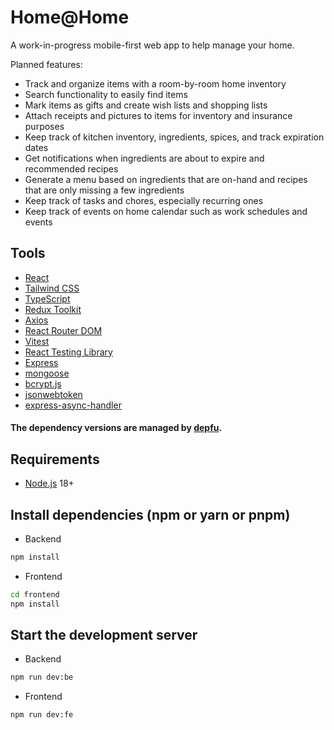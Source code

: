 # Home@Home
A work-in-progress mobile-first web app to help manage your home.

Planned features:
- Track and organize items with a room-by-room home inventory
- Search functionality to easily find items
- Mark items as gifts and create wish lists and shopping lists
- Attach receipts and pictures to items for inventory and insurance purposes
- Keep track of kitchen inventory, ingredients, spices, and track expiration dates
- Get notifications when ingredients are about to expire and recommended recipes
- Generate a menu based on ingredients that are on-hand and recipes that are only missing a few ingredients
- Keep track of tasks and chores, especially recurring ones
- Keep track of events on home calendar such as work schedules and events

## Tools

- [React](https://reactjs.org/)
- [Tailwind CSS](https://tailwindcss.com/)
- [TypeScript](https://www.typescriptlang.org/)
- [Redux Toolkit](https://redux-toolkit.js.org/)
- [Axios](https://axios-http.com/)
- [React Router DOM](https://reactrouter.com/)
- [Vitest](https://vitest.dev/)
- [React Testing Library](https://testing-library.com/docs/react-testing-library/intro/)
- [Express](https://expressjs.com/)
- [mongoose](https://mongoosejs.com/)
- [bcrypt.js](https://www.npmjs.com/package/bcryptjs)
- [jsonwebtoken](https://www.npmjs.com/package/jsonwebtoken)
- [express-async-handler](https://www.npmjs.com/package/express-async-handler)

#### The dependency versions are managed by [depfu](https://depfu.com/).

## Requirements

- [Node.js](https://nodejs.org/en/) 18+

## Install dependencies (npm or yarn or pnpm)

- Backend

```bash
npm install
```

- Frontend

```bash
cd frontend
npm install
```

## Start the development server

- Backend

```bash
npm run dev:be
```

- Frontend

```bash
npm run dev:fe
```

